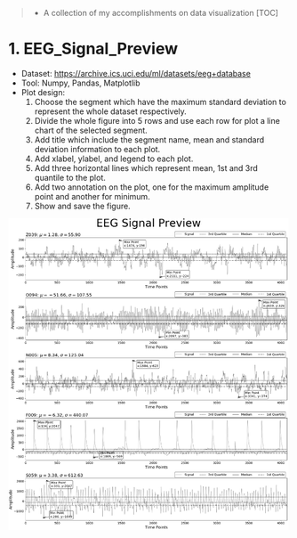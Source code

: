 
> - A collection of my accomplishments on data visualization
[TOC]
# 1. EEG_Signal_Preview
- Dataset: https://archive.ics.uci.edu/ml/datasets/eeg+database
- Tool: Numpy, Pandas, Matplotlib
- Plot design:
	1)	Choose the segment which have the maximum standard deviation to represent the whole dataset respectively.
	2)	Divide the whole figure into 5 rows and use each row for plot a line chart of the selected segment.
	3)	Add title which include the segment name, mean and standard deviation information to each plot.
	4)	Add xlabel, ylabel, and legend to each plot.
	5)	Add three horizontal lines which represent mean, 1st and 3rd quantile to the plot.
	6)	Add two annotation on the plot, one for the maximum amplitude point and another for minimum.
	7)	Show and save the figure.

![EEG_Signal_Preview](output/EEG_Signal_Preview.png)